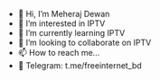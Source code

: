 - 👋 Hi, I’m Meheraj Dewan
- 👀 I’m interested in IPTV
- 🌱 I’m currently learning IPTV
- 💞️ I’m looking to collaborate on IPTV
- 📫 How to reach me...
- 🔭 Telegram: t.me/freeinternet_bd

<!---
bhoot0070/bhoot0070 is a ✨ special ✨ repository because its `README.md` (this file) appears on your GitHub profile.
You can click the Preview link to take a look at your changes.
--->
